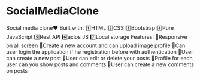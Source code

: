 # SocialMediaClone
Social media clone❤️
Built with:
1️⃣HTML
2️⃣CSS
3️⃣Bootstrap
4️⃣Pure JavaScript
5️⃣Rest API
6️⃣axios JS
7️⃣Local storage 
Features:
🔷Responsive on all screen
🔷Create a new account and can upload image        profile
🔷Can user login the application if he registration before with authentication 
🔷User can create a new post 
🔷User can edit or delete your posts
🔷Profile for each user can you show posts and comments 
🔷User can create a new comments on posts 
